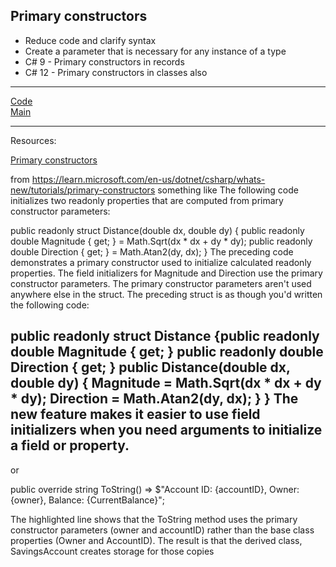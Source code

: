 ## Primary constructors

* Reduce code and clarify syntax
* Create a parameter that is necessary for any instance of a type
* C# 9 - Primary constructors in records
* C# 12 - Primary constructors in classes also

***
[Code]()
<br>
[Main](main.md)
***
Resources:

[Primary constructors](https://learn.microsoft.com/en-us/dotnet/csharp/whats-new/tutorials/primary-constructors)


from https://learn.microsoft.com/en-us/dotnet/csharp/whats-new/tutorials/primary-constructors
something like
The following code initializes two readonly properties that are computed from primary constructor parameters:

public readonly struct Distance(double dx, double dy)
{ public readonly double Magnitude { get; } = Math.Sqrt(dx * dx + dy * dy);
public readonly double Direction { get; } = Math.Atan2(dy, dx);
}
The preceding code demonstrates a primary constructor used to initialize calculated readonly properties. The field initializers for Magnitude and Direction use the primary constructor parameters. The primary constructor parameters aren't used anywhere else in the struct. The preceding struct is as though you'd written the following code:

public readonly struct Distance
{public readonly double Magnitude { get; }
    public readonly double Direction { get; }
    public Distance(double dx, double dy)
    {
        Magnitude = Math.Sqrt(dx * dx + dy * dy);
        Direction = Math.Atan2(dy, dx);
    }
}
The new feature makes it easier to use field initializers when you need arguments to initialize a field or property.
---
or 

public override string ToString() => $"Account ID: {accountID}, Owner: {owner}, Balance: {CurrentBalance}";

The highlighted line shows that the ToString method uses the primary constructor parameters (owner and accountID) rather than the base class properties (Owner and AccountID). The result is that the derived class, SavingsAccount creates storage for those copies